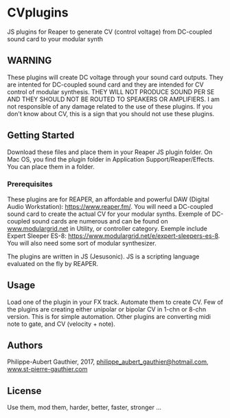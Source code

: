 # CVplugins
JS plugins for Reaper to generate CV (control voltage) from DC-coupled sound card to your modular synth

## WARNING
These plugins will create DC voltage through your sound card outputs. They are intented for DC-coupled sound card and they are intended for CV control of modular synthesis. THEY WILL NOT PRODUCE SOUND PER SE AND THEY SHOULD NOT BE ROUTED TO SPEAKERS OR AMPLIFIERS. I am not responsible of any damage related to the use of these plugins. If you don't know about CV, this is a sign that you should not use these plugins. 

## Getting Started
Download these files and place them in your Reaper JS plugin folder. On Mac OS, you find the plugin folder in Application Support/Reaper/Effects. You can place them in a folder. 

### Prerequisites
These plugins are for REAPER, an affordable and powerful DAW (Digital Audio Workstation): https://www.reaper.fm/. You will need a DC-coupled sound card to create the actual CV for your modular synths. Exemple of DC-coupled sound cards are numerous and can be found on www.modulargrid.net in Utility, or controller category. Exemple include Expert Sleeper ES-8: https://www.modulargrid.net/e/expert-sleepers-es-8. You will also need some sort of modular synthesizer. 

The plugins are written in JS (Jesusonic). JS is a scripting language evaluated on the fly by REAPER.

## Usage
Load one of the plugin in your FX track. Automate them to create CV. Few of the plugins are creating either unipolar or bipolar CV in 1-chn or 8-chn version. This is for simple automation. Other plugins are converting midi note to gate, and CV (velocity + note). 

## Authors
Philippe-Aubert Gauthier, 2017, philippe_aubert_gauthier@hotmail.com, www.st-pierre-gauthier.com

## License
Use them, mod them, harder, better, faster, stronger ...

